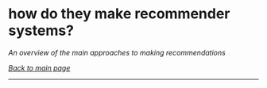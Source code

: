 # how do they make recommender systems?

*An overview of the main approaches to making recommendations*

*[Back to main page](https://aodhanlutetiae.github.io/dj_recsys/)*

---
